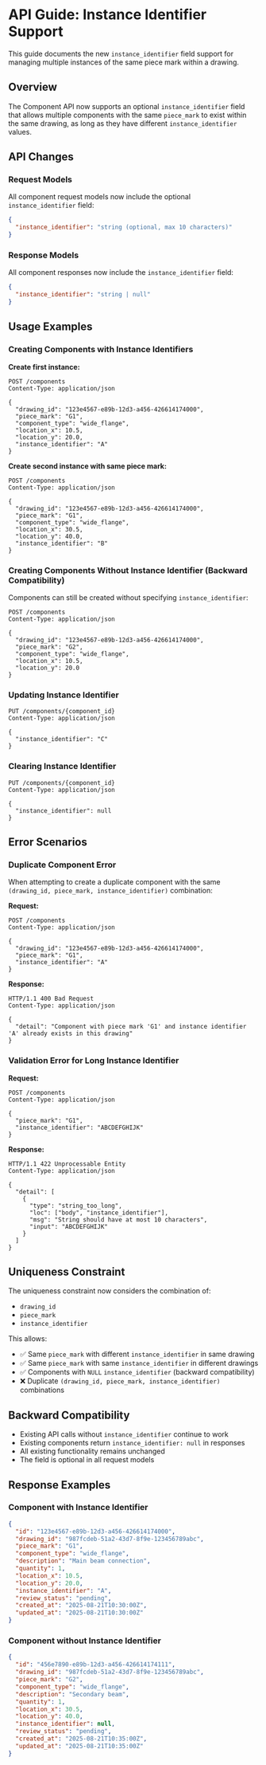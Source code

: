 # API Guide: Instance Identifier Support

This guide documents the new `instance_identifier` field support for managing multiple instances of the same piece mark within a drawing.

## Overview

The Component API now supports an optional `instance_identifier` field that allows multiple components with the same `piece_mark` to exist within the same drawing, as long as they have different `instance_identifier` values.

## API Changes

### Request Models

All component request models now include the optional `instance_identifier` field:

```json
{
  "instance_identifier": "string (optional, max 10 characters)"
}
```

### Response Models

All component responses now include the `instance_identifier` field:

```json
{
  "instance_identifier": "string | null"
}
```

## Usage Examples

### Creating Components with Instance Identifiers

**Create first instance:**
```http
POST /components
Content-Type: application/json

{
  "drawing_id": "123e4567-e89b-12d3-a456-426614174000",
  "piece_mark": "G1",
  "component_type": "wide_flange",
  "location_x": 10.5,
  "location_y": 20.0,
  "instance_identifier": "A"
}
```

**Create second instance with same piece mark:**
```http
POST /components
Content-Type: application/json

{
  "drawing_id": "123e4567-e89b-12d3-a456-426614174000", 
  "piece_mark": "G1",
  "component_type": "wide_flange",
  "location_x": 30.5,
  "location_y": 40.0,
  "instance_identifier": "B"
}
```

### Creating Components Without Instance Identifier (Backward Compatibility)

Components can still be created without specifying `instance_identifier`:

```http
POST /components
Content-Type: application/json

{
  "drawing_id": "123e4567-e89b-12d3-a456-426614174000",
  "piece_mark": "G2", 
  "component_type": "wide_flange",
  "location_x": 10.5,
  "location_y": 20.0
}
```

### Updating Instance Identifier

```http
PUT /components/{component_id}
Content-Type: application/json

{
  "instance_identifier": "C"
}
```

### Clearing Instance Identifier

```http
PUT /components/{component_id}
Content-Type: application/json

{
  "instance_identifier": null
}
```

## Error Scenarios

### Duplicate Component Error

When attempting to create a duplicate component with the same `(drawing_id, piece_mark, instance_identifier)` combination:

**Request:**
```http
POST /components
Content-Type: application/json

{
  "drawing_id": "123e4567-e89b-12d3-a456-426614174000",
  "piece_mark": "G1",
  "instance_identifier": "A"
}
```

**Response:**
```http
HTTP/1.1 400 Bad Request
Content-Type: application/json

{
  "detail": "Component with piece mark 'G1' and instance identifier 'A' already exists in this drawing"
}
```

### Validation Error for Long Instance Identifier

**Request:**
```http
POST /components
Content-Type: application/json

{
  "piece_mark": "G1",
  "instance_identifier": "ABCDEFGHIJK"
}
```

**Response:**
```http
HTTP/1.1 422 Unprocessable Entity
Content-Type: application/json

{
  "detail": [
    {
      "type": "string_too_long",
      "loc": ["body", "instance_identifier"],
      "msg": "String should have at most 10 characters",
      "input": "ABCDEFGHIJK"
    }
  ]
}
```

## Uniqueness Constraint

The uniqueness constraint now considers the combination of:
- `drawing_id`
- `piece_mark` 
- `instance_identifier`

This allows:
- ✅ Same `piece_mark` with different `instance_identifier` in same drawing
- ✅ Same `piece_mark` with same `instance_identifier` in different drawings
- ✅ Components with `NULL` `instance_identifier` (backward compatibility)
- ❌ Duplicate `(drawing_id, piece_mark, instance_identifier)` combinations

## Backward Compatibility

- Existing API calls without `instance_identifier` continue to work
- Existing components return `instance_identifier: null` in responses
- All existing functionality remains unchanged
- The field is optional in all request models

## Response Examples

### Component with Instance Identifier

```json
{
  "id": "123e4567-e89b-12d3-a456-426614174000",
  "drawing_id": "987fcdeb-51a2-43d7-8f9e-123456789abc",
  "piece_mark": "G1",
  "component_type": "wide_flange", 
  "description": "Main beam connection",
  "quantity": 1,
  "location_x": 10.5,
  "location_y": 20.0,
  "instance_identifier": "A",
  "review_status": "pending",
  "created_at": "2025-08-21T10:30:00Z",
  "updated_at": "2025-08-21T10:30:00Z"
}
```

### Component without Instance Identifier

```json
{
  "id": "456e7890-e89b-12d3-a456-426614174111",
  "drawing_id": "987fcdeb-51a2-43d7-8f9e-123456789abc",
  "piece_mark": "G2",
  "component_type": "wide_flange",
  "description": "Secondary beam",
  "quantity": 1,
  "location_x": 30.5,
  "location_y": 40.0,
  "instance_identifier": null,
  "review_status": "pending", 
  "created_at": "2025-08-21T10:35:00Z",
  "updated_at": "2025-08-21T10:35:00Z"
}
```